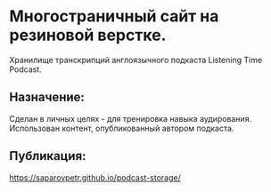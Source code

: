 # Многостраничный сайт на резиновой верстке.

Хранилище транскрипций англоязычного подкаста Listening Time Podcast.

## Назначение:
Сделан в личных целях - для тренировка навыка аудирования.
Использован контент, опубликованный автором подкаста. 

## Публикация:
https://saparovpetr.github.io/podcast-storage/
